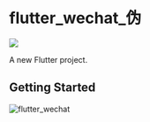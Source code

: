 # flutter_wechat_伪

![](https://img.shields.io/badge/koltin%E5%A4%A7-@%E9%9D%A2%E7%AD%8B%E7%AD%8B-red.svg)

A new Flutter project.

## Getting Started



![flutter_wechat](./assets/flutter_wechat.gif)
